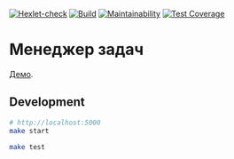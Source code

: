 [![Hexlet-check](https://github.com/asb1302/java-project-73/workflows/hexlet-check/badge.svg)](https://github.com/asb1302/java-project-73/actions)
[![Build](https://github.com/asb1302/java-project-73/actions/workflows/main.yml/badge.svg)](https://github.com/asb1302/java-project-73/actions/workflows/main.yml)
[![Maintainability](https://api.codeclimate.com/v1/badges/43ee23a0c3cb99d89575/maintainability)](https://codeclimate.com/github/asb1302/java-project-73/maintainability)
[![Test Coverage](https://api.codeclimate.com/v1/badges/43ee23a0c3cb99d89575/test_coverage)](https://codeclimate.com/github/asb1302/java-project-73/test_coverage)

# Менеджер задач

[Демо](https://java-project-73-production-5c15.up.railway.app/).


## Development

```bash
# http://localhost:5000
make start

make test
```
